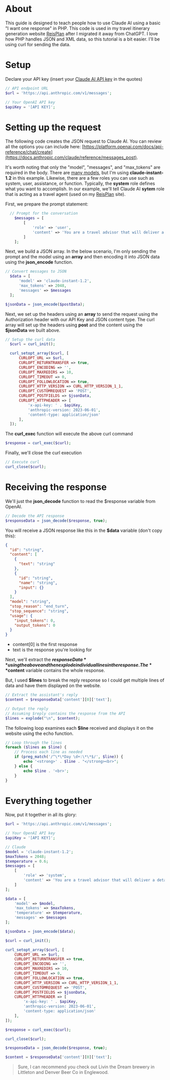 # About
This guide is designed to teach people how to use Claude AI using a basic "I want one response" in PHP. This code is used in my travel itinerary generation website [ReisPlan](https://www.reisplan.net) after I migrated it away from ChatGPT. I love how PHP handles JSON and XML data, so this tutorial is a bit easier. I'll be using curl for sending the data.

# Setup

Declare your API key (insert your [Claude AI API key](https://console.anthropic.com/dashboard) in the quotes)

```PHP
// API endpoint URL
$url = 'https://api.anthropic.com/v1/messages';

// Your OpenAI API key
$apiKey = '[API KEY]';
```

# Setting up the request

The following code creates the JSON request to Claude AI. You can review all the options you can include here: [https://platform.openai.com/docs/api-reference/chat/create](https://docs.anthropic.com/claude/reference/messages_post).

It's worth noting that only the "model", "messages", and "max_tokens" are required in the body. There are [many models](https://docs.anthropic.com/claude/docs/models-overview), but I'm using **claude-instant-1.2** in this example. Likewise, there are a few roles you can use such as system, user, assistance, or function. Typically, the **system** role defines what you want to accomplish. In our example, we'll tell Claude AI **sytem** role that is acting as a travel agent (used on my [ReisPlan](https://www.reisplan.net) site).

First, we prepare the prompt statement:

```PHP
  // Prompt for the conversation
    $messages = [
        [
            'role' => 'user',
            'content' => 'You are a travel advisor that will deliver a detailed itinerary based on the information provided by the user.'
        ]
    ];
```

Next, we build a JSON array. In the below scenario, I'm only sending the prompt and the model using an **array** and then encoding it into JSON data using the **json_encode** function.

```PHP
// Convert messages to JSON
  $data = [
      'model' => 'claude-instant-1.2',
      'max_tokens' => 2048,
      'messages' => $messages
  ];

$jsonData = json_encode($postData);
```

Next, we set up the headers using an **array** to send the request using the Authorization header with our API Key and JSON content type. The curl array will set up the headers using **post** and the content using the **$jsonData** we built above. 

```PHP
// Setup the curl data
  $curl = curl_init();

  curl_setopt_array($curl, [
      CURLOPT_URL => $url,
      CURLOPT_RETURNTRANSFER => true,
      CURLOPT_ENCODING => '',
      CURLOPT_MAXREDIRS => 10,
      CURLOPT_TIMEOUT => 0,
      CURLOPT_FOLLOWLOCATION => true,
      CURLOPT_HTTP_VERSION => CURL_HTTP_VERSION_1_1,
      CURLOPT_CUSTOMREQUEST => 'POST',
      CURLOPT_POSTFIELDS => $jsonData,
      CURLOPT_HTTPHEADER => [
          'x-api-key: ' . $apiKey,
          'anthropic-version: 2023-06-01',
          'content-type: application/json'
      ],
  ]);
```

The **curl_exec** function will execute the above curl command

```PHP
$response = curl_exec($curl);
```

Finally, we'll close the curl execution

```PHP
// Execute curl
curl_close($curl);
```

# Receiving the response

We'll just the **json_decode** function to read the $response variable from OpenAI.

```PHP
// Decode the API response
$responseData = json_decode($response, true);
```
You will receive a JSON response like this in the **$data** variable (don't copy this):

```JSON
{
  "id": "string",
  "content": [
    {
      "text": "string"
    },
    {
      "id": "string",
      "name": "string",
      "input": {}
    }
  ],
  "model": "string",
  "stop_reason": "end_turn",
  "stop_sequence": "string",
  "usage": {
    "input_tokens": 0,
    "output_tokens": 0
  }
}
```

* content[0] is the first response
* text is the response you're looking for

Next, we'll extract the **$responseData** using the above and then explode individual lines in the response. The **$content** variable contains the whole response.

But, I used **$lines** to break the reply response so I could get multiple lines of data and have them displayed on the website.

```PHP
// Extract the assistant's reply
$content = $responseData['content'][0]['text'];

// Output the reply
// Assuming $reply contains the response from the API
$lines = explode("\n", $content);
```

The following loop examines each **$line** received and displays it on the website using the echo function.

```PHP
// Loop through the lines
foreach ($lines as $line) {
    // Process each line as needed
    if (preg_match('/^\*\*Day \d+:\*\*$/', $line)) {
        echo '<strong>' . $line . "</strong><br>";
    } else {
        echo $line . '<br>';
    }
}
```


# Everything together

Now, put it together in all its glory:

```PHP
$url = 'https://api.anthropic.com/v1/messages';

// Your OpenAI API key
$apiKey = '[API KEY]'; 

// Claude
$model = 'claude-instant-1.2';
$maxTokens = 2048;
$temperature = 0.6;    
$messages = [
    [
        'role' => 'system',
        'content' => 'You are a travel advisor that will deliver a detailed itinerary based on the information provided by the user during the '.$season.' season. I am traveling to Denver, CO.'
    ]
];

$data = [
    'model' => $model,
    'max_tokens' => $maxTokens,
    'temperature' => $temperature,
    'messages' => $messages
];

$jsonData = json_encode($data);

$curl = curl_init();

curl_setopt_array($curl, [
    CURLOPT_URL => $url,
    CURLOPT_RETURNTRANSFER => true,
    CURLOPT_ENCODING => '',
    CURLOPT_MAXREDIRS => 10,
    CURLOPT_TIMEOUT => 0,
    CURLOPT_FOLLOWLOCATION => true,
    CURLOPT_HTTP_VERSION => CURL_HTTP_VERSION_1_1,
    CURLOPT_CUSTOMREQUEST => 'POST',
    CURLOPT_POSTFIELDS => $jsonData,
    CURLOPT_HTTPHEADER => [
        'x-api-key: ' . $apiKey,
        'anthropic-version: 2023-06-01',
        'content-type: application/json'
    ],
]);

$response = curl_exec($curl);

curl_close($curl);

$responseData = json_decode($response, true);

$content = $responseData['content'][0]['text'];
```

> Sure, I can recommend you check out Livin the Dream brewery in Littleton and Denver Beer Co in Englewood.

